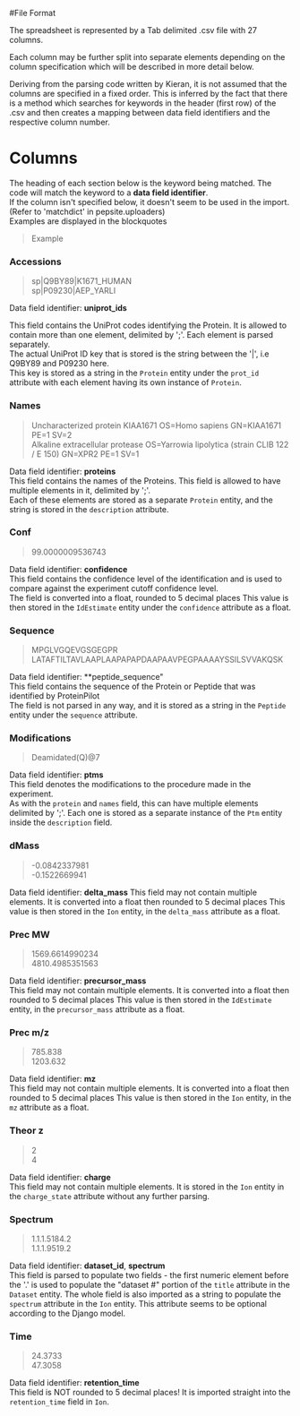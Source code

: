 #File Format

The spreadsheet is represented by a Tab delimited .csv file with 27 columns.

Each column may be further split into separate elements depending on the column specification which will be described in more detail below.

Deriving from the parsing code written by Kieran, it is not assumed that the columns are specified in a fixed order. This is inferred by the fact that there is a method which searches for keywords in the header (first row) of the .csv and then creates a mapping between data field identifiers and the respective column number.


# Columns

The heading of each section below is the keyword being matched. The code will match the keyword to a **data field identifier**.  
If the column isn't specified below, it doesn't seem to be used in the import. (Refer to 'matchdict' in pepsite.uploaders)  
Examples are displayed in the blockquotes
> Example


### Accessions
> sp|Q9BY89|K1671_HUMAN  
> sp|P09230|AEP_YARLI  

Data field identifier: **uniprot_ids**

This field contains the UniProt codes identifying the Protein. It is allowed to contain more than one element, delimited by ';'. Each element is parsed separately.  
The actual UniProt ID key that is stored is the string between the '|', i.e Q9BY89 and P09230 here.  
This key is stored as a string in the `Protein` entity under the `prot_id` attribute with each element having its own instance of `Protein`.  


### Names
> Uncharacterized protein KIAA1671 OS=Homo sapiens GN=KIAA1671 PE=1 SV=2  
> Alkaline extracellular protease OS=Yarrowia lipolytica (strain CLIB 122 / E 150) GN=XPR2 PE=1 SV=1  

Data field identifier: **proteins**  
This field contains the names of the Proteins. This field is allowed to have multiple elements in it, delimited by ';'.  
Each of these elements are stored as a separate `Protein` entity, and the string is stored in the `description` attribute.   


### Conf
> 99.0000009536743  

Data field identifier: **confidence**  
This field contains the confidence level of the identification and is used to compare against the experiment cutoff confidence level.  
The field is converted into a float, rounded to 5 decimal places
This value is then stored in the `IdEstimate` entity under the `confidence` attribute as a float.


### Sequence
> MPGLVGQEVGSGEGPR  
> LATAFTILTAVLAAPLAAPAPAPDAAPAAVPEGPAAAAYSSILSVVAKQSK  

Data field identifier: **peptide_sequence"  
This field contains the sequence of the Protein or Peptide that was identified by ProteinPilot  
The field is not parsed in any way, and it is stored as a string in the `Peptide` entity under the `sequence` attribute.


### Modifications
> Deamidated(Q)@7  

Data field identifier: **ptms**  
This field denotes the modifications to the procedure made in the experiment.  
As with the `protein` and `names` field, this can have multiple elements delimited by ';'. Each one is stored as a separate instance of the `Ptm` entity inside the `description` field.   


### dMass
> -0.0842337981  
> -0.1522669941  

Data field identifier: **delta_mass** 
This field may not contain multiple elements. It is converted into a float then rounded to 5 decimal places 
This value is then stored in the `Ion` entity, in the `delta_mass` attribute as a float.  


### Prec MW
> 1569.6614990234  
> 4810.4985351563  

Data field identifier: **precursor_mass**  
This field may not contain multiple elements. It is converted into a float then rounded to 5 decimal places 
This value is then stored in the `IdEstimate` entity, in the `precursor_mass` attribute as a float.  


### Prec m/z
> 785.838  
> 1203.632  

Data field identifier: **mz**  
This field may not contain multiple elements. It is converted into a float then rounded to 5 decimal places 
This value is then stored in the `Ion` entity, in the `mz` attribute as a float.  


### Theor z
> 2  
> 4  

Data field identifier: **charge**  
This field may not contain multiple elements. It is stored in the `Ion` entity in the `charge_state` attribute without any further parsing.  


### Spectrum
> 1.1.1.5184.2  
> 1.1.1.9519.2  

Data field identifier: **dataset_id**, **spectrum**  
This field is parsed to populate two fields - the first numeric element before the '.' is used to populate the "dataset #<number>" portion of the `title` attribute in the `Dataset` entity.
The whole field is also imported as a string to populate the `spectrum` attribute in the `Ion` entity. This attribute seems to be optional according to the Django model.


### Time
> 24.3733  
> 47.3058  

Data field identifier: **retention_time**  
This field is NOT rounded to 5 decimal places! It is imported straight into the `retention_time` field in `Ion`.
